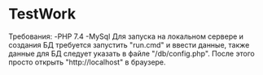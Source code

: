 # TestWork
Требования:
  -PHP 7.4
  -MySql
Для запуска на локальном сервере и создания БД требуется запустить "run.cmd" и ввести данные,
также данные для БД следует указать в файле "/db/config.php". После этого просто открыть "http://localhost" в браузере.
